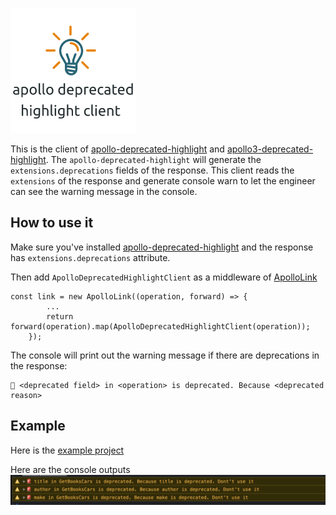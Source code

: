 ![apollo deprecated highlight client](https://github.com/alexxiyang/apollo-deprecated-highlight-client/raw/main/adhc_logo.png)

This is the client of [apollo-deprecated-highlight](https://www.npmjs.com/package/apollo-deprecated-highlight) and [apollo3-deprecated-highlight](https://www.npmjs.com/package/apollo3-deprecated-highlight). The `apollo-deprecated-highlight` will generate the `extensions.deprecations` fields of the response. This client reads the `extensions` of the response and generate console warn to let the engineer can see the warning message in the console.

## How to use it
Make sure you've installed [apollo-deprecated-highlight](https://www.npmjs.com/package/apollo-deprecated-highlight) and the response has `extensions.deprecations` attribute.

Then add `ApolloDeprecatedHighlightClient` as a middleware of [ApolloLink](https://www.apollographql.com/docs/react/api/link/introduction/)

```
const link = new ApolloLink((operation, forward) => {
        ...
        return forward(operation).map(ApolloDeprecatedHighlightClient(operation));
    });
```

The console will print out the warning message if there are deprecations in the response:
```
🚨 <deprecated field> in <operation> is deprecated. Because <deprecated reason>
```

## Example

Here is the [example project](https://github.com/alexxiyang/apollo-deprecated-highlight-client-demo)

Here are the console outputs
![example](https://github.com/alexxiyang/apollo-deprecated-highlight-client/raw/main/client-example.png)
